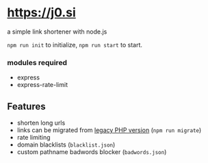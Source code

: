 # https://j0.si
a simple link shortener with node.js

`npm run init` to initialize,
`npm run start` to start.

### modules required
- express
- express-rate-limit

## Features
- shorten long urls
- links can be migrated from [legacy PHP version](https://github.com/j0-si/j0si-php) (`npm run migrate`)
- rate limiting
- domain blacklists (`blacklist.json`)
- custom pathname badwords blocker (`badwords.json`)
